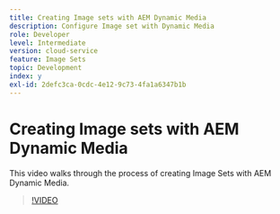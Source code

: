 ```yaml
---
title: Creating Image sets with AEM Dynamic Media
description: Configure Image set with Dynamic Media
role: Developer
level: Intermediate
version: cloud-service
feature: Image Sets
topic: Development
index: y
exl-id: 2defc3ca-0cdc-4e12-9c73-4fa1a6347b1b
---
```

# Creating Image sets with AEM Dynamic Media

This video walks through the process of creating Image Sets with AEM Dynamic Media.

>[!VIDEO](https://video.tv.adobe.com/v/335581?quality=9&learn=on)
